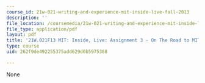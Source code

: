 ```yaml
---
course_id: 21w-021-writing-and-experience-mit-inside-live-fall-2013
description: ''
file_location: /coursemedia/21w-021-writing-and-experience-mit-inside-live-fall-2013/262f9de492255375add629d0b5975368_MIT21W_021F13_OnTheRoad.pdf
file_type: application/pdf
layout: pdf
title: '21W.021F13 MIT: Inside, Live: Assignment 3 - On The Road to MIT'
type: course
uid: 262f9de492255375add629d0b5975368

---
```

None